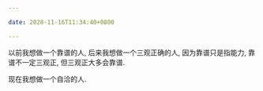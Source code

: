 ```yaml
---

date: 2020-11-16T11:34:40+0800

---
```


以前我想做一个靠谱的人, 后来我想做一个三观正确的人, 因为靠谱只是指能力, 靠谱不一定三观正, 但三观正大多会靠谱.

现在我想做一个自洽的人.
